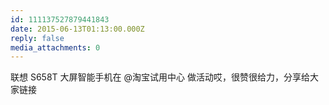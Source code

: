 ```yaml
---
id: 111137527879441843
date: 2015-06-13T01:13:00.000Z
reply: false
media_attachments: 0
---
```


联想 S658T 大屏智能手机在 @淘宝试用中心 做活动哎，很赞很给力，分享给大家链接 ​​​​

